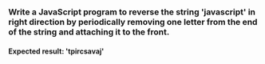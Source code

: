 ### Write a JavaScript program to reverse the string 'javascript' in right direction by periodically removing one letter from the end of the string and attaching it to the front.

#### Expected result: 'tpircsavaj'